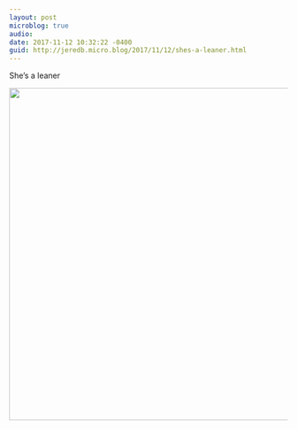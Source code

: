 ```yaml
---
layout: post
microblog: true
audio: 
date: 2017-11-12 10:32:22 -0400
guid: http://jeredb.micro.blog/2017/11/12/shes-a-leaner.html
---
```

She’s a leaner

<img src="http://micro.jeredb.com/uploads/2018/22abea12ec.jpg" width="600" height="600" />
